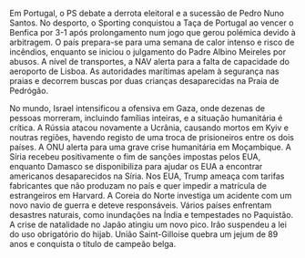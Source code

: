 Em Portugal, o PS debate a derrota eleitoral e a sucessão de Pedro Nuno Santos. No desporto, o Sporting conquistou a Taça de Portugal ao vencer o Benfica por 3-1 após prolongamento num jogo que gerou polémica devido à arbitragem. O país prepara-se para uma semana de calor intenso e risco de incêndios, enquanto se iniciou o julgamento do Padre Albino Meireles por abusos. A nível de transportes, a NAV alerta para a falta de capacidade do aeroporto de Lisboa. As autoridades marítimas apelam à segurança nas praias e decorrem buscas por duas crianças desaparecidas na Praia de Pedrógão.

No mundo, Israel intensificou a ofensiva em Gaza, onde dezenas de pessoas morreram, incluindo famílias inteiras, e a situação humanitária é crítica. A Rússia atacou novamente a Ucrânia, causando mortos em Kyiv e noutras regiões, havendo registo de uma troca de prisioneiros entre os dois países. A ONU alerta para uma grave crise humanitária em Moçambique. A Síria recebeu positivamente o fim de sanções impostas pelos EUA, enquanto Damasco se disponibiliza para ajudar os EUA a encontrar americanos desaparecidos na Síria. Nos EUA, Trump ameaça com tarifas fabricantes que não produzam no país e quer impedir a matrícula de estrangeiros em Harvard. A Coreia do Norte investiga um acidente com um novo navio de guerra e deteve responsáveis. Vários países enfrentam desastres naturais, como inundações na Índia e tempestades no Paquistão. A crise de natalidade no Japão atingiu um novo pico. Irão suspendeu a lei do uso obrigatório do hijab. União Saint-Gilloise quebra um jejum de 89 anos e conquista o título de campeão belga.